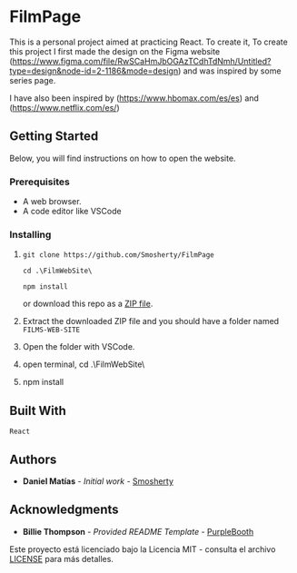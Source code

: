 # FilmPage

This is a personal project aimed at practicing React. To create it, To create this project I first made the design on the Figma website (https://www.figma.com/file/RwSCaHmJbOGAzTCdhTdNmh/Untitled?type=design&node-id=2-1186&mode=design) and was inspired by some series page.

I have also been inspired by (https://www.hbomax.com/es/es) and (https://www.netflix.com/es/)

## Getting Started

Below, you will find instructions on how to open the website.

### Prerequisites

- A web browser.
- A code editor like VSCode

### Installing

1. ```
   git clone https://github.com/Smosherty/FilmPage

   cd .\FilmWebSite\

   npm install
   ```

   or download this repo as a [ZIP file](https://github.com/Smosherty/FilmPage/archive/master.zip).

2. Extract the downloaded ZIP file and you should have a folder named `FILMS-WEB-SITE`

3. Open the folder with VSCode.
   
4. open terminal, cd .\FilmWebSite\

5. npm install

## Built With

`React`

## Authors

- **Daniel Matías** - _Initial work_ - [Smosherty](https://github.com/Smosherty)

## Acknowledgments

- **Billie Thompson** - _Provided README Template_ -
  [PurpleBooth](https://github.com/PurpleBooth)

Este proyecto está licenciado bajo la Licencia MIT - consulta el archivo [LICENSE](LICENSE) para más detalles.
